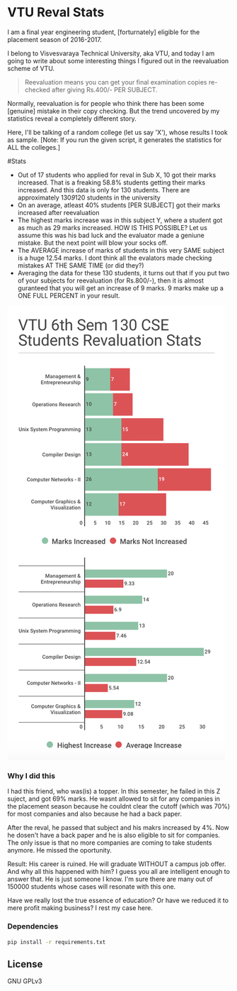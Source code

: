# VTU Reval Stats

I am a final year engineering student, [forturnately] eligible for the placement season of 2016-2017.

I belong to Visvesvaraya Technical University, aka VTU, and today I am going to write about some interesting things I figured out in the reevaluation scheme of VTU.

> Reevaluation means you can get your final examination copies re-checked after giving Rs.400/- PER SUBJECT.

Normally, reevaluation is for people who think there has been some [genuine] mistake in their copy checking.
But the trend uncovered by my statistics reveal a completely different story.

Here, I'll be talking of a random college (let us say 'X'), whose results I took as sample. [Note: If you run the given script, it generates the statistics for ALL the colleges.]

#Stats
* Out of 17 students who applied for reval in Sub X, 10 got their marks increased. That is a freaking 58.8% students getting their marks increased. And this data is only for 130 students. There are approximately 130*9*120 students in the university
* On an average, atleast 40% students [PER SUBJECT] got their marks increased after reevaluation
* The highest marks increase was in this subject Y, where a student got as much as 29 marks increased. HOW IS THIS POSSIBLE? Let us assume this was his bad luck and the evaluator made a geniune mistake. But the next point will blow your socks off.
* The AVERAGE increase of marks of students in this very SAME subject is a huge 12.54 marks. I dont think all the evalators made checking mistakes AT THE SAME TIME (or did they?)
* Averaging the data for these 130 students, it turns out that if you put two of your subjects for reevaluation (for Rs.800/-), then it is almost guranteed that you will get an increase of 9 marks. 9 marks make up a ONE FULL PERCENT in your result.

![alt tag](https://github.com/KodingCoding/VTU-Reval-Stats/blob/master/VTU_6th_Sem_Reval_Stats.png)

### Why I did this
I had this friend, who was(is) a topper. In this semester, he failed in this Z suject, and got 69% marks. He wasnt allowed to sit for any companies in the placement season because he couldnt clear the cutoff (which was 70%) for most companies and also because he had a back paper.

After the reval, he passed that subject and his makrs increased by 4%. Now he dosen't have a back paper and he is also eligible to sit for companies. The only issue is that no more companies are coming to take students anymore. He missed the oportunity.

Result: His career is ruined. He will graduate WITHOUT a campus job offer. And why all this happened with him? I guess you all are intelligent enough to answer that.
He is just someone I know. I'm sure there are many out of 150000 students whose cases will resonate with this one.

Have we really lost the true essence of education? Or have we reduced it to mere profit making business? I rest my case here.

### Dependencies

```sh
pip install -r requirements.txt
```


License
----

GNU GPLv3
